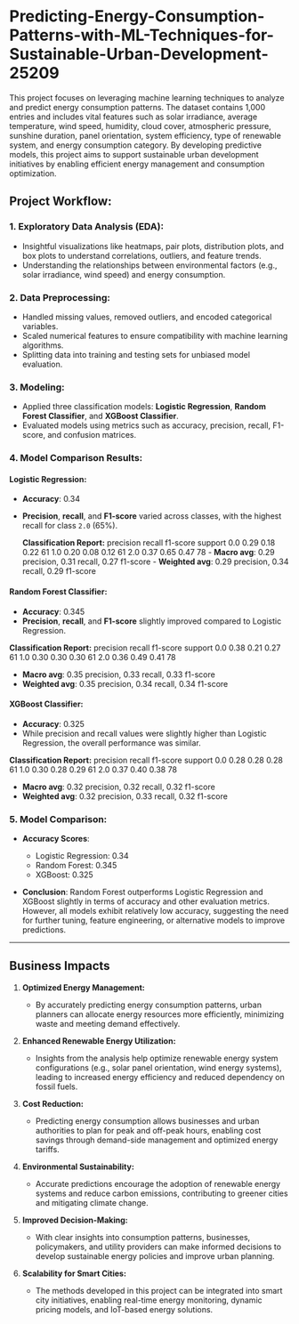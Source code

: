 # Predicting-Energy-Consumption-Patterns-with-ML-Techniques-for-Sustainable-Urban-Development-25209

This project focuses on leveraging machine learning techniques to analyze and predict energy consumption patterns. The dataset contains 1,000 entries and includes vital features such as solar irradiance, average temperature, wind speed, humidity, cloud cover, atmospheric pressure, sunshine duration, panel orientation, system efficiency, type of renewable system, and energy consumption category. By developing predictive models, this project aims to support sustainable urban development initiatives by enabling efficient energy management and consumption optimization.

## **Project Workflow:**

### 1. **Exploratory Data Analysis (EDA):**
   - Insightful visualizations like heatmaps, pair plots, distribution plots, and box plots to understand correlations, outliers, and feature trends.
   - Understanding the relationships between environmental factors (e.g., solar irradiance, wind speed) and energy consumption.

### 2. **Data Preprocessing:**
   - Handled missing values, removed outliers, and encoded categorical variables.
   - Scaled numerical features to ensure compatibility with machine learning algorithms.
   - Splitting data into training and testing sets for unbiased model evaluation.

### 3. **Modeling:**
   - Applied three classification models: **Logistic Regression**, **Random Forest Classifier**, and **XGBoost Classifier**.
   - Evaluated models using metrics such as accuracy, precision, recall, F1-score, and confusion matrices.

### 4. **Model Comparison Results:**

#### **Logistic Regression**:
   - **Accuracy**: 0.34
   - **Precision**, **recall**, and **F1-score** varied across classes, with the highest recall for class `2.0` (65%).

      **Classification Report:**
                 precision    recall  f1-score   support
           0.0       0.29      0.18      0.22        61
           1.0       0.20      0.08      0.12        61
           2.0       0.37      0.65      0.47        78
         - **Macro avg**: 0.29 precision, 0.31 recall, 0.27 f1-score
         - **Weighted avg**: 0.29 precision, 0.34 recall, 0.29 f1-score

#### **Random Forest Classifier**:
   - **Accuracy**: 0.345
   - **Precision**, **recall**, and **F1-score** slightly improved compared to Logistic Regression.

**Classification Report:**
           precision    recall  f1-score   support
     0.0       0.38      0.21      0.27        61
     1.0       0.30      0.30      0.30        61
     2.0       0.36      0.49      0.41        78

   - **Macro avg**: 0.35 precision, 0.33 recall, 0.33 f1-score
   - **Weighted avg**: 0.35 precision, 0.34 recall, 0.34 f1-score

#### **XGBoost Classifier**:
   - **Accuracy**: 0.325
   - While precision and recall values were slightly higher than Logistic Regression, the overall performance was similar.

**Classification Report:**
           precision    recall  f1-score   support
     0.0       0.28      0.28      0.28        61
     1.0       0.30      0.28      0.29        61
     2.0       0.37      0.40      0.38        78

   - **Macro avg**: 0.32 precision, 0.32 recall, 0.32 f1-score
   - **Weighted avg**: 0.32 precision, 0.33 recall, 0.32 f1-score

### 5. **Model Comparison:**
   - **Accuracy Scores**:
     - Logistic Regression: 0.34
     - Random Forest: 0.345
     - XGBoost: 0.325

   - **Conclusion**: Random Forest outperforms Logistic Regression and XGBoost slightly in terms of accuracy and other evaluation metrics. However, all models exhibit relatively low accuracy, suggesting the need for further tuning, feature engineering, or alternative models to improve predictions.

---

## **Business Impacts**

1. **Optimized Energy Management:**
   - By accurately predicting energy consumption patterns, urban planners can allocate energy resources more efficiently, minimizing waste and meeting demand effectively.

2. **Enhanced Renewable Energy Utilization:**
   - Insights from the analysis help optimize renewable energy system configurations (e.g., solar panel orientation, wind energy systems), leading to increased energy efficiency and reduced dependency on fossil fuels.

3. **Cost Reduction:**
   - Predicting energy consumption allows businesses and urban authorities to plan for peak and off-peak hours, enabling cost savings through demand-side management and optimized energy tariffs.

4. **Environmental Sustainability:**
   - Accurate predictions encourage the adoption of renewable energy systems and reduce carbon emissions, contributing to greener cities and mitigating climate change.

5. **Improved Decision-Making:**
   - With clear insights into consumption patterns, businesses, policymakers, and utility providers can make informed decisions to develop sustainable energy policies and improve urban planning.

6. **Scalability for Smart Cities:**
   - The methods developed in this project can be integrated into smart city initiatives, enabling real-time energy monitoring, dynamic pricing models, and IoT-based energy solutions.


